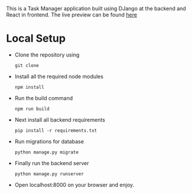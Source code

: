 This is a Task Manager application built using DJango at the backend and React in frontend. The live preview can be found [here](https://tsk-manager-karn.herokuapp.com/)

# Local Setup
  
* Clone the repository using
  
      git clone
  
* Install all the required node modules
  
      npm install
      
* Run the build command
  
      npm run build
      
* Next install all backend requirements
  
      pip install -r requirements.txt
      
* Run migrations for database
  
      python manage.py migrate
      
* Finally run the backend server
  
      python manage.py runserver
      
* Open localhost:8000 on your browser and enjoy.

